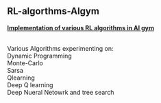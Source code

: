 <h2>RL-algorthms-AIgym</h2>
<u><b>Implementation of various RL algorithms in AI gym</b></u><br/>
<br/>

Various Algorithms experimenting on:<br/>
Dynamic Programming<br/>
Monte-Carlo<br/>
Sarsa<br/>
Qlearning<br/>
Deep Q learning<br/>
Deep Nueral Netowrk and tree search<br/>
